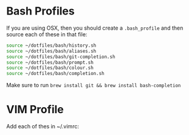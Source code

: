 Bash Profiles
=============

If you are using OSX, then you should create a `.bash_profile` and then source each of these in that file:

```bash
source ~/dotfiles/bash/history.sh  
source ~/dotfiles/bash/aliases.sh  
source ~/dotfiles/bash/git-completion.sh  
source ~/dotfiles/bash/prompt.sh   
source ~/dotfiles/bash/colour.sh   
source ~/dotfiles/bash/completion.sh  
```

Make sure to run `brew install git && brew install bash-completion`


VIM Profile
===========

Add each of thes in ~/.vimrc:
